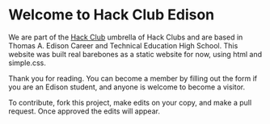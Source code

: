 # Welcome to Hack Club Edison

We are part of the [Hack Club](https://hackclub.com) umbrella of Hack Clubs and are based in Thomas A. Edison Career and Technical Education High School. This website was built real barebones as a static website for now, using html and simple.css.

Thank you for reading. You can become a member by filling out the form if you are an Edison student, and anyone is welcome to become a visitor.

To contribute, fork this project, make edits on your copy, and make a pull request. Once approved the edits will appear.
